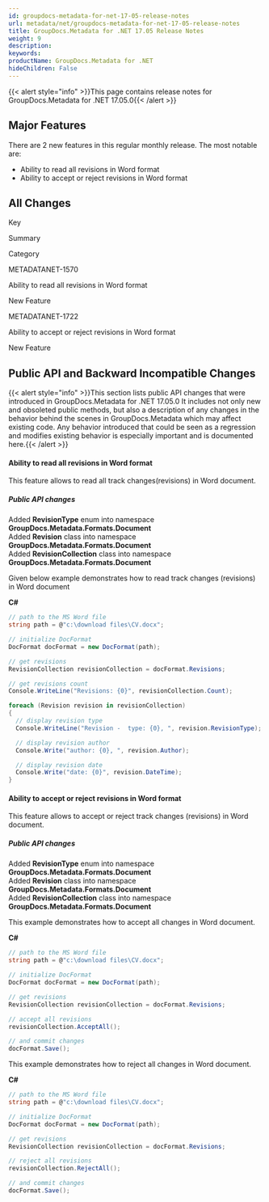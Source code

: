 ```yaml
---
id: groupdocs-metadata-for-net-17-05-release-notes
url: metadata/net/groupdocs-metadata-for-net-17-05-release-notes
title: GroupDocs.Metadata for .NET 17.05 Release Notes
weight: 9
description: 
keywords: 
productName: GroupDocs.Metadata for .NET
hideChildren: False
---
```

{{< alert style="info" >}}This page contains release notes for GroupDocs.Metadata for .NET 17.05.0{{< /alert >}}

## Major Features

There are 2 new features in this regular monthly release. The most notable are:

*   Ability to read all revisions in Word format
*   Ability to accept or reject revisions in Word format

## All Changes

Key

Summary

Category

METADATANET-1570

Ability to read all revisions in Word format

New Feature

METADATANET-1722

Ability to accept or reject revisions in Word format

New Feature

## Public API and Backward Incompatible Changes

{{< alert style="info" >}}This section lists public API changes that were introduced in GroupDocs.Metadata for .NET 17.05.0 It includes not only new and obsoleted public methods, but also a description of any changes in the behavior behind the scenes in GroupDocs.Metadata which may affect existing code. Any behavior introduced that could be seen as a regression and modifies existing behavior is especially important and is documented here.{{< /alert >}}

#### Ability to read all revisions in Word format

This feature allows to read all track changes(revisions) in Word document.

##### Public API changes

Added **RevisionType** enum into namespace **GroupDocs.Metadata.Formats.Document**  
Added **Revision** class into namespace **GroupDocs.Metadata.Formats.Document**  
Added **RevisionCollection** class into namespace **GroupDocs.Metadata.Formats.Document**

Given below example demonstrates how to read track changes (revisions) in Word document

**C#**

```csharp
// path to the MS Word file
string path = @"c:\download files\CV.docx";

// initialize DocFormat
DocFormat docFormat = new DocFormat(path);

// get revisions
RevisionCollection revisionCollection = docFormat.Revisions;

// get revisions count
Console.WriteLine("Revisions: {0}", revisionCollection.Count);

foreach (Revision revision in revisionCollection)
{
  // display revision type
  Console.WriteLine("Revision -  type: {0}, ", revision.RevisionType);

  // display revision author
  Console.Write("author: {0}, ", revision.Author);

  // display revision date
  Console.Write("date: {0}", revision.DateTime);
}

```

#### Ability to accept or reject revisions in Word format

This feature allows to accept or reject track changes (revisions) in Word document.

##### Public API changes

Added **RevisionType** enum into namespace **GroupDocs.Metadata.Formats.Document**  
Added **Revision** class into namespace **GroupDocs.Metadata.Formats.Document**  
Added **RevisionCollection** class into namespace **GroupDocs.Metadata.Formats.Document**

This example demonstrates how to accept all changes in Word document.

**C#**

```csharp
// path to the MS Word file
string path = @"c:\download files\CV.docx";

// initialize DocFormat
DocFormat docFormat = new DocFormat(path);

// get revisions
RevisionCollection revisionCollection = docFormat.Revisions;

// accept all revisions
revisionCollection.AcceptAll();

// and commit changes
docFormat.Save();

```

This example demonstrates how to reject all changes in Word document.

**C#**

```csharp
// path to the MS Word file
string path = @"c:\download files\CV.docx";

// initialize DocFormat
DocFormat docFormat = new DocFormat(path);

// get revisions
RevisionCollection revisionCollection = docFormat.Revisions;

// reject all revisions
revisionCollection.RejectAll();

// and commit changes
docFormat.Save();

```
